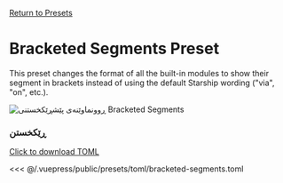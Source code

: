 [Return to Presets](./README.md#bracketed-segments)

# Bracketed Segments Preset

This preset changes the format of all the built-in modules to show their segment in brackets instead of using the default Starship wording ("via", "on", etc.).

![ڕوونماوێنەی پێشڕێکخستنی Bracketed Segments](/presets/img/bracketed-segments.png)

### ڕێکخستن

[Click to download TOML](/presets/toml/bracketed-segments.toml)

<<< @/.vuepress/public/presets/toml/bracketed-segments.toml
